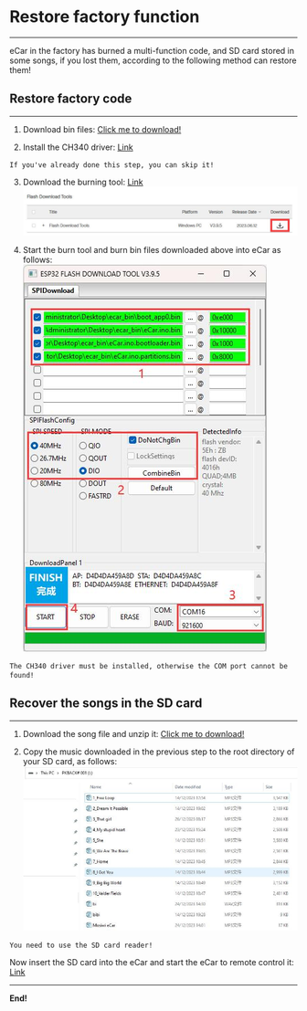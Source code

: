 # Restore factory function          
--------------------------
eCar in the factory has burned a multi-function code, and SD card stored in some songs, if you lost them, according to the following method can restore them!             

## Restore factory code         
-----------------------
1. Download bin files: [Click me to download!](../_static/restore_factory_function/bin/ecar_bin.zip)    

2. Install the CH340 driver: <a href="https://docs.mosiwi.com/en/latest/various_resources/ch340/ch340_driver.html" target="_blank">Link</a>
```{tip}
If you've already done this step, you can skip it!           
``` 

3. Download the burning tool: <a href="https://www.espressif.com.cn/en/support/download/other-tools" target="_blank">Link</a>       
![img](../_static/restore_factory_function/img/1img.jpg)       

4. Start the burn tool and burn bin files downloaded above into eCar as follows:           
![img](../_static/restore_factory_function/img/2img.jpg)   
```{note}
The CH340 driver must be installed, otherwise the COM port cannot be found!              
``` 

## Recover the songs in the SD card   
-----------------------------------
1. Download the song file and unzip it: [Click me to download!](../_static/music/ecar_music.rar)    

2. Copy the music downloaded in the previous step to the root directory of your SD card, as follows:         
![img](../_static/restore_factory_function/img/3img.jpg)                
```{tip}
You need to use the SD card reader!                   
``` 


Now insert the SD card into the eCar and start the eCar to remote control it: [Link](../play_ecar/play_ecar.md)

--------
**End!**    



